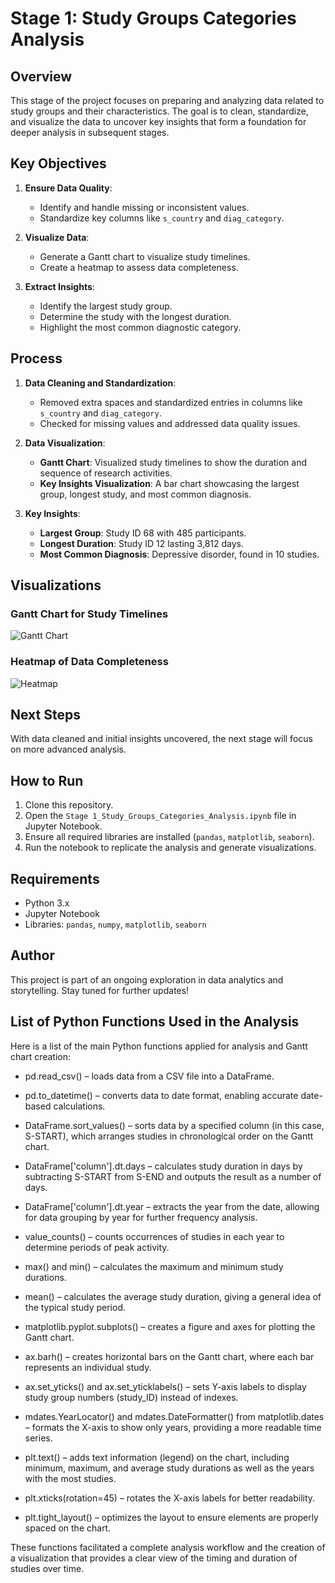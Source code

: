 # Stage 1: Study Groups Categories Analysis

## Overview
This stage of the project focuses on preparing and analyzing data related to study groups and their characteristics. The goal is to clean, standardize, and visualize the data to uncover key insights that form a foundation for deeper analysis in subsequent stages.

## Key Objectives
1. **Ensure Data Quality**:
   - Identify and handle missing or inconsistent values.
   - Standardize key columns like `s_country` and `diag_category`.

2. **Visualize Data**:
   - Generate a Gantt chart to visualize study timelines.
   - Create a heatmap to assess data completeness.

3. **Extract Insights**:
   - Identify the largest study group.
   - Determine the study with the longest duration.
   - Highlight the most common diagnostic category.

## Process
1. **Data Cleaning and Standardization**:
   - Removed extra spaces and standardized entries in columns like `s_country` and `diag_category`.
   - Checked for missing values and addressed data quality issues.

2. **Data Visualization**:
   - **Gantt Chart**: Visualized study timelines to show the duration and sequence of research activities.
   - **Key Insights Visualization**: A bar chart showcasing the largest group, longest study, and most common diagnosis.

3. **Key Insights**:
   - **Largest Group**: Study ID 68 with 485 participants.
   - **Longest Duration**: Study ID 12 lasting 3,812 days.
   - **Most Common Diagnosis**: Depressive disorder, found in 10 studies.

## Visualizations
### Gantt Chart for Study Timelines
![Gantt Chart](path/to/Gantt_Chart.png)

### Heatmap of Data Completeness
![Heatmap](path/to/Heatmap.png)

## Next Steps
With data cleaned and initial insights uncovered, the next stage will focus on more advanced analysis.

## How to Run
1. Clone this repository.
2. Open the `Stage 1_Study_Groups_Categories_Analysis.ipynb` file in Jupyter Notebook.
3. Ensure all required libraries are installed (`pandas`, `matplotlib`, `seaborn`).
4. Run the notebook to replicate the analysis and generate visualizations.

## Requirements
- Python 3.x
- Jupyter Notebook
- Libraries: `pandas`, `numpy`, `matplotlib`, `seaborn`

## Author
This project is part of an ongoing exploration in data analytics and storytelling. Stay tuned for further updates!

## List of Python Functions Used in the Analysis

Here is a list of the main Python functions applied for analysis and Gantt chart creation:

- pd.read_csv() – loads data from a CSV file into a DataFrame.

- pd.to_datetime() – converts data to date format, enabling accurate date-based calculations.

- DataFrame.sort_values() – sorts data by a specified column (in this case, S-START), which arranges studies in chronological order on the Gantt chart.

- DataFrame['column'].dt.days – calculates study duration in days by subtracting S-START from S-END and outputs the result as a number of days.

- DataFrame['column'].dt.year – extracts the year from the date, allowing for data grouping by year for further frequency analysis.

- value_counts() – counts occurrences of studies in each year to determine periods of peak activity.

- max() and min() – calculates the maximum and minimum study durations.

- mean() – calculates the average study duration, giving a general idea of the typical study period.

- matplotlib.pyplot.subplots() – creates a figure and axes for plotting the Gantt chart.

- ax.barh() – creates horizontal bars on the Gantt chart, where each bar represents an individual study.

- ax.set_yticks() and ax.set_yticklabels() – sets Y-axis labels to display study group numbers (study_ID) instead of indexes.

- mdates.YearLocator() and mdates.DateFormatter() from matplotlib.dates – formats the X-axis to show only years, providing a more readable time series.

- plt.text() – adds text information (legend) on the chart, including minimum, maximum, and average study durations as well as the years with the most studies.

- plt.xticks(rotation=45) – rotates the X-axis labels for better readability.

- plt.tight_layout() – optimizes the layout to ensure elements are properly spaced on the chart.

These functions facilitated a complete analysis workflow and the creation of a visualization that provides a clear view of the timing and duration of studies over time.
